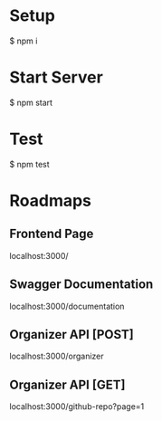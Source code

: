 # Setup
$ npm i
# Start Server
$ npm start
# Test
$ npm test
# Roadmaps
## Frontend Page
localhost:3000/
## Swagger Documentation
localhost:3000/documentation
## Organizer API [POST]
localhost:3000/organizer
## Organizer API [GET]
localhost:3000/github-repo?page=1